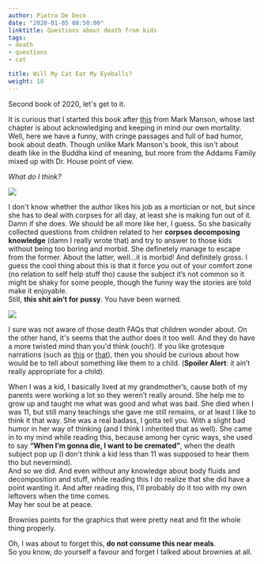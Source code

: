 ```yaml
---
author: Pietro De Deco
date: "2020-01-05 08:50:00"
linktitle: Questions about death from kids
tags:
- death
- questions
- cat

title: Will My Cat Eat My Eyeballs?
weight: 10
---
```

Second book of 2020, let's get to it. 
<!--more-->

It is curious that I started this book after [this](https://www.goodreads.com/book/show/28257707-the-subtle-art-of-not-giving-a-f-ck) from Mark Manson, whose last chapter is about acknowledging and keeping in mind our own mortality. Well, here we have a funny, with cringe passages and full of bad humor, book about death. Though unlike Mark Manson's book, this isn't about death like in the Buddha kind of meaning, but more from the Addams Family mixed up with Dr. House point of view.

*What do I think?* 

![](/img/Im_in.jpg)

I don't know whether the author likes his job as a mortician or not, but since she has to deal with corpses for all day, at least she is making fun out of it. Damn if she does. We should be all more like her, I guess. So she basically collected questions from children related to her **corpses decomposing knowledge** (damn I really wrote that) and try to answer to those kids without being too boring and morbid. She definetely manage to escape from the former. About the latter, well...it is morbid! And definitely gross. I guess the cool thing about this is that it force you out of your comfort zone (no relation to self help stuff tho) cause the subject it’s not common so it might be shaky for some people, though the funny way the stories are told make it enjoyable.\
Still, **this shit ain’t for pussy**. You have been warned.

![](/img/cat.jpg)

I sure was not aware of those death FAQs that children wonder about. On the other hand, it's seems that the author does it too well. And they do have a more twisted mind than you'd think (ouch!).
If you like grotesque narrations (such as [this](https://www.goodreads.com/book/show/22288.Haunted?ac=1&from_search=true&qid=XDzYpTb2LV&rank=1) or [that](https://www.goodreads.com/book/show/23022.The_Grotesque?from_search=true&qid=7sswRBargw&rank=3)), then you should be curious about how would be to tell about something like them to a child. (**Spoiler Alert**: it ain’t really appropriate for a child). 

When I was a kid, I basically lived at my grandmother’s, cause both of my parents were working a lot so they weren’t really around. She help me to grow up and taught me what was good and what was bad. She died when I was 11, but still many teachings she gave me still remains, or at least I like to think it that way. She was a real badass, I gotta tell you. With a slight bad humor in her way of thinking (and I think I inherited that as well). She came in to my mind while reading this, because among her cynic ways, she used to say **“When I’m gonna die, I want to be cremated”**, when the death subject pop up (I don't think a kid less than 11 was supposed to hear them tho but nevermind).\
And so we did. And even without any knowledge about body fluids and decomposition and stuff, while reading this I do realize that she did have a point wanting it. And after reading this, I'll probably do it too with my own leftovers when the time comes. \
May her soul be at peace. 

Brownies points for the graphics that were pretty neat and fit the whole thing properly.

Oh, I was about to forget this, **do not consume this near meals**.\
So you know,  do yourself a favour and forget I talked about brownies at all.